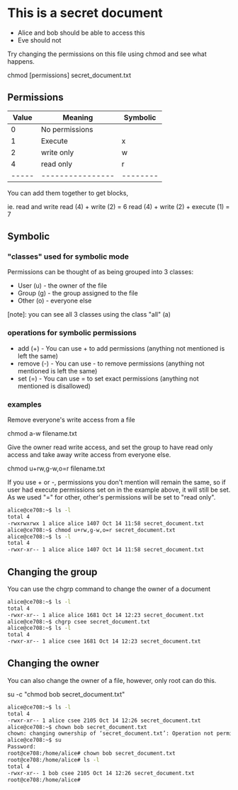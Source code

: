 # This is a secret document

* Alice and bob should be able to access this
* Eve should not

Try changing the permissions on this file using chmod and see what happens.

chmod [permissions] secret_document.txt

## Permissions

| Value | Meaning          | Symbolic |
| ----- | ---------------- | -------- |
|   0   | No permissions   |          |
|   1   | Execute          |     x    |
|   2   | write only       |     w    |
|   4   | read only        |     r    |
| ----- | ---------------- | -------- |

You can add them together to get blocks,

ie. read and write
read (4) + write (2) = 6
read (4) + write (2) + execute (1) = 7

## Symbolic

### "classes" used for symbolic mode
Permissions can be thought of as being grouped into 3 classes:

* User (u) - the owner of the file
* Group (g) - the group assigned to the file
* Other (o) - everyone else

[note]: you can see all 3 classes using the class "all" (a)

### operations for symbolic permissions
* add (+) - You can use + to add permissions (anything not mentioned is left the same)
* remove (-) - You can use - to remove permissions (anything not mentioned is left the same)
* set (=) - You can use = to set exact permissions (anything not mentioned is disallowed)

### examples
Remove everyone's write access from a file

chmod a-w filename.txt

Give the owner read write access, and set the group to have read only access and take away write access from everyone else.

chmod u+rw,g-w,o=r filename.txt

If you use + or -, permissions you don't mention will remain the same, so if 
user had execute permissions set on in the example above, it will still be set. 
As we used "=" for other, other's permissions will be set to "read only".

```bash
alice@ce708:~$ ls -l
total 4
-rwxrwxrwx 1 alice alice 1407 Oct 14 11:58 secret_document.txt
alice@ce708:~$ chmod u+rw,g-w,o=r secret_document.txt 
alice@ce708:~$ ls -l
total 4
-rwxr-xr-- 1 alice alice 1407 Oct 14 11:58 secret_document.txt
```

## Changing the group
You can use the chgrp command to change the owner of a document

```bash
alice@ce708:~$ ls -l
total 4
-rwxr-xr-- 1 alice alice 1681 Oct 14 12:23 secret_document.txt
alice@ce708:~$ chgrp csee secret_document.txt 
alice@ce708:~$ ls -l
total 4
-rwxr-xr-- 1 alice csee 1681 Oct 14 12:23 secret_document.txt
```

## Changing the owner
You can also change the owner of a file, however, only root can do this.

su -c "chmod bob secret_document.txt"

```bash
alice@ce708:~$ ls -l
total 4
-rwxr-xr-- 1 alice csee 2105 Oct 14 12:26 secret_document.txt
alice@ce708:~$ chown bob secret_document.txt 
chown: changing ownership of ‘secret_document.txt’: Operation not permitted
alice@ce708:~$ su
Password: 
root@ce708:/home/alice# chown bob secret_document.txt 
root@ce708:/home/alice# ls -l
total 4
-rwxr-xr-- 1 bob csee 2105 Oct 14 12:26 secret_document.txt
root@ce708:/home/alice# 
```

